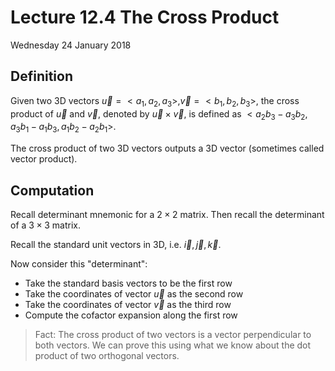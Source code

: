 # Lecture 12.4 The Cross Product

Wednesday 24 January 2018

## Definition

Given two 3D vectors $\vec{u}=<a_1,a_2,a_3>, \vec{v}=<b_1,b_2,b_3>$, the cross product of $\vec{u}$ and $\vec{v}$, denoted by $\vec{u}\times\vec{v}$, is defined as $<a_2b_3-a_3b_2,a_3b_1-a_1b_3,a_1b_2-a_2b_1>$.

The cross product of two 3D vectors outputs a 3D vector (sometimes called vector product).

## Computation

Recall determinant mnemonic for a $2\times2$ matrix. Then recall the determinant of a $3\times3$ matrix.

Recall the standard unit vectors in 3D, i.e. $\vec{i},\vec{j},\vec{k}$.

Now consider this "determinant":
- Take the standard basis vectors to be the first row
- Take the coordinates of vector $\vec{u}$ as the second row
- Take the coordinates of vector $\vec{v}$ as the third row
- Compute the cofactor expansion along the first row

> Fact: The cross product of two vectors is a vector perpendicular to both vectors. We can prove this using what we know about the dot product of two orthogonal vectors.


